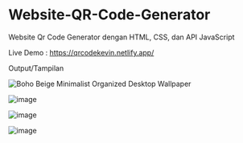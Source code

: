 # Website-QR-Code-Generator
Website Qr Code Generator dengan HTML, CSS, dan API JavaScript

Live Demo : https://qrcodekevin.netlify.app/

Output/Tampilan

![Boho Beige Minimalist Organized Desktop Wallpaper](https://user-images.githubusercontent.com/50587422/204096061-f3507f74-a186-4583-85ba-a35f2460a382.png)

![image](https://user-images.githubusercontent.com/50587422/203819777-c8781d55-2690-49e1-a549-2103cee46f86.png)

![image](https://user-images.githubusercontent.com/50587422/200993213-16120e18-401a-4cc8-a8b8-0c828e02f418.png)

![image](https://user-images.githubusercontent.com/50587422/203820171-c870cfb5-2cd8-4511-b248-bfc7fe37e59c.png)

